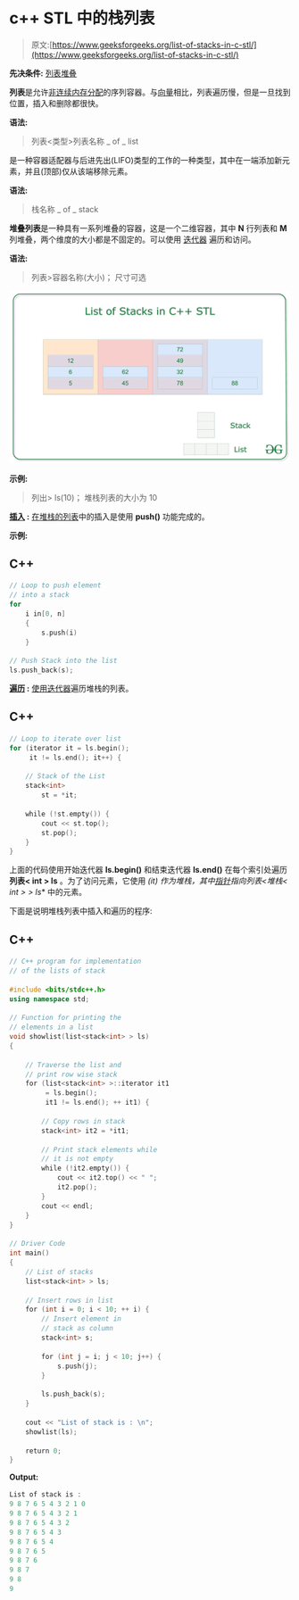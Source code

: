# c++ STL 中的栈列表

> 原文:[https://www.geeksforgeeks.org/list-of-stacks-in-c-stl/](https://www.geeksforgeeks.org/list-of-stacks-in-c-stl/)

**先决条件:** [列表](https://www.geeksforgeeks.org/list-cpp-stl/)[堆叠](https://www.geeksforgeeks.org/stack-data-structure/)

**列表**是允许[非连续内存分配](https://www.geeksforgeeks.org/non-contiguous-allocation-in-operating-system/)的序列容器。与[向量](https://www.geeksforgeeks.org/vector-in-cpp-stl/)相比，列表遍历慢，但是一旦找到位置，插入和删除都很快。

**语法:**

> 列表<类型>列表名称 _ of _ list

是一种容器适配器与后进先出(LIFO)类型的工作的一种类型，其中在一端添加新元素，并且(顶部)仅从该端移除元素。

**语法:**

> 栈<type>名称 _ of _ stack</type>

**堆叠列表**是一种具有一系列堆叠的容器，这是一个二维容器，其中 **N** 行列表和 **M** 列堆叠，两个维度的大小都是不固定的。可以使用 [迭代器](https://www.geeksforgeeks.org/iterators-c-stl/) 遍历和访问。

**语法:**

> 列表<stack>>容器名称(大小)；
> 尺寸可选</stack>

[![](img/613ddcac41d3b7f794d44f0223b1d831.png)](https://media.geeksforgeeks.org/wp-content/uploads/20200928102759/ListofStacks.jpg)

**示例:**

> 列出<stack>> ls(10)；
> 堆栈列表的大小为 10</stack>

**<u>插入</u> :** [在堆栈的列表](https://www.geeksforgeeks.org/linked-list-set-2-inserting-a-node/)中的插入是使用 **push()** 功能完成的。

**示例:**

## C++

```cpp
// Loop to push element
// into a stack
for
    i in[0, n]
    {
        s.push(i)
    }

// Push Stack into the list
ls.push_back(s);
```

**<u>遍历</u> :** [使用](https://www.geeksforgeeks.org/recursive-insertion-and-traversal-linked-list/)[迭代器](https://www.geeksforgeeks.org/iterators-c-stl/)遍历堆栈的列表。

## C++

```cpp
// Loop to iterate over list
for (iterator it = ls.begin();
     it != ls.end(); it++) {

    // Stack of the List
    stack<int>
        st = *it;

    while (!st.empty()) {
        cout << st.top();
        st.pop();
    }
}
```

上面的代码使用开始迭代器 **ls.begin()** 和结束迭代器 **ls.end()** 在每个索引处遍历**列表< int > ls** 。为了访问元素，它使用 **(*it)** 作为堆栈，其中[指针](https://www.geeksforgeeks.org/pointers-in-c-and-c-set-1-introduction-arithmetic-and-array/)指向**列表<堆栈< int > > ls** 中的元素。

下面是说明堆栈列表中插入和遍历的程序:

## C++

```cpp
// C++ program for implementation
// of the lists of stack

#include <bits/stdc++.h>
using namespace std;

// Function for printing the
// elements in a list
void showlist(list<stack<int> > ls)
{

    // Traverse the list and
    // print row wise stack
    for (list<stack<int> >::iterator it1
         = ls.begin();
         it1 != ls.end(); ++ it1) {

        // Copy rows in stack
        stack<int> it2 = *it1;

        // Print stack elements while
        // it is not empty
        while (!it2.empty()) {
            cout << it2.top() << " ";
            it2.pop();
        }
        cout << endl;
    }
}

// Driver Code
int main()
{
    // List of stacks
    list<stack<int> > ls;

    // Insert rows in list
    for (int i = 0; i < 10; ++ i) {
        // Insert element in
        // stack as column
        stack<int> s;

        for (int j = i; j < 10; j++) {
            s.push(j);
        }

        ls.push_back(s);
    }

    cout << "List of stack is : \n";
    showlist(ls);

    return 0;
}
```

**Output:**

```cpp
List of stack is : 
9 8 7 6 5 4 3 2 1 0 
9 8 7 6 5 4 3 2 1 
9 8 7 6 5 4 3 2 
9 8 7 6 5 4 3 
9 8 7 6 5 4 
9 8 7 6 5 
9 8 7 6 
9 8 7 
9 8 
9

```